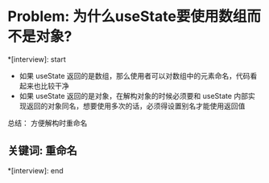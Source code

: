 # Problem: 为什么useState要使用数组而不是对象?

*[interview]: start

- 如果 useState 返回的是数组，那么使用者可以对数组中的元素命名，代码看起来也比较干净
- 如果 useState 返回的是对象，在解构对象的时候必须要和 useState 内部实现返回的对象同名，想要使用多次的话，必须得设置别名才能使用返回值

总结： 方便解构时重命名

## 关键词: 重命名
*[interview]: end
